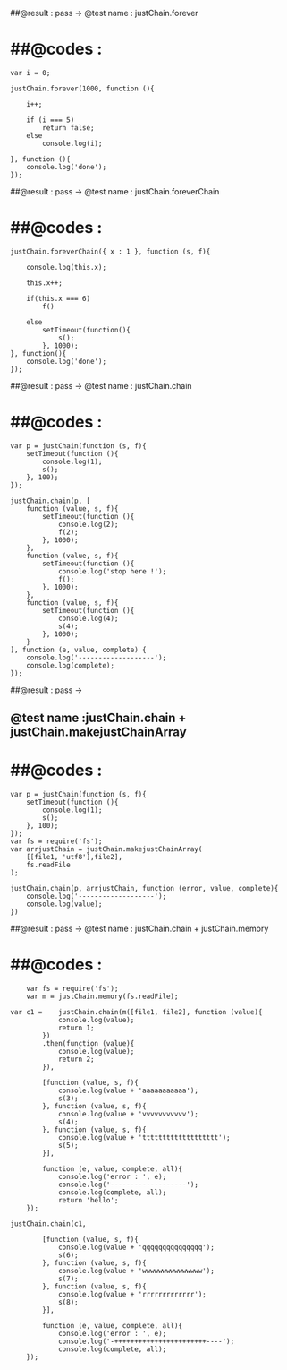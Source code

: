

##@result  : pass -> @test name : justChain.forever

##@codes   :
=================================================

	var i = 0;

	justChain.forever(1000, function (){

		i++;

		if (i === 5)
			return false;
		else
			console.log(i);

	}, function (){
		console.log('done');
	});

##@result  : pass -> @test name : justChain.foreverChain

##@codes   :
 =================================================

	justChain.foreverChain({ x : 1 }, function (s, f){

		console.log(this.x);

		this.x++;

		if(this.x === 6)
			f()

		else
			setTimeout(function(){
				s();
			}, 1000);
	}, function(){
		console.log('done');
	});


##@result  : pass -> @test name : justChain.chain

##@codes   :
=================================================

	var p = justChain(function (s, f){
		setTimeout(function (){
			console.log(1);
			s();
		}, 100);
	});

	justChain.chain(p, [
		function (value, s, f){
			setTimeout(function (){
				console.log(2);
				f(2);
			}, 1000);
		},
		function (value, s, f){
			setTimeout(function (){
				console.log('stop here !');
				f();
			}, 1000);
		},
		function (value, s, f){
			setTimeout(function (){
				console.log(4);
				s(4);
			}, 1000);
		}
	], function (e, value, complete) {
		console.log('-------------------');
		console.log(complete);
	});



##@result  : pass ->
## @test name :justChain.chain + justChain.makejustChainArray

##@codes   :
=================================================

	var p = justChain(function (s, f){
		setTimeout(function (){
			console.log(1);
			s();
		}, 100);
	});
	var fs = require('fs');
	var arrjustChain = justChain.makejustChainArray(
		[[file1, 'utf8'],file2],
		fs.readFile
	);

	justChain.chain(p, arrjustChain, function (error, value, complete){
		console.log('-------------------');
		console.log(value);
	})



##@result  : pass -> @test name : justChain.chain + justChain.memory

##@codes   :
=================================================
	 	var fs = require('fs');
		var m = justChain.memory(fs.readFile);

	var c1 =	justChain.chain(m([file1, file2], function (value){
				console.log(value);
				return 1;
			})
			.then(function (value){
				console.log(value);
				return 2;
			}),

			[function (value, s, f){
				console.log(value + 'aaaaaaaaaaa');
				s(3);
			}, function (value, s, f){
				console.log(value + 'vvvvvvvvvvv');
				s(4);
			}, function (value, s, f){
				console.log(value + 'ttttttttttttttttttt');
				s(5);
			}],

			function (e, value, complete, all){
				console.log('error : ', e);
				console.log('-------------------');
				console.log(complete, all);
				return 'hello';
		});

	justChain.chain(c1,

			[function (value, s, f){
				console.log(value + 'qqqqqqqqqqqqqqq');
				s(6);
			}, function (value, s, f){
				console.log(value + 'wwwwwwwwwwwwwww');
				s(7);
			}, function (value, s, f){
				console.log(value + 'rrrrrrrrrrrrr');
				s(8);
			}],

			function (e, value, complete, all){
				console.log('error : ', e);
				console.log('-+++++++++++++++++++++++----');
				console.log(complete, all);
		});
